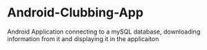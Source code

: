 # Android-Clubbing-App
Android Application connecting to a mySQL database, downloading information from it and displaying it in the applicaiton
